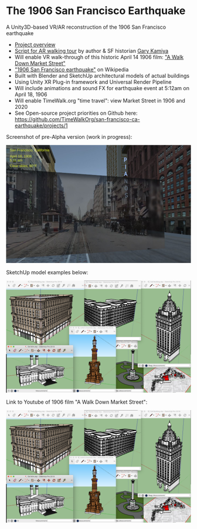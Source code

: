# The 1906 San Francisco Earthquake
A Unity3D-based VR/AR reconstruction of the 1906 San Francisco earthquake

- [Project overview](https://docs.google.com/presentation/d/1fh4PxKjVihUx4L9ye4-c10UD2I99XBIDHBUYT_71iDI/edit?usp=sharing)
- [Script for AR walking tour](https://docs.google.com/document/d/1zxhpi-N79EJ0__SW2KYtXxmmwrMrJx4DoAyZlMzQnMk/edit?usp=sharing) by author & SF historian [Gary Kamiya](https://www.garykamiya.com/)
- Will enable VR walk-through of this historic April 14 1906 film: ["A Walk Down Market Street"](https://youtu.be/VO_1AdYRGW8?t=290)
- ["1906 San Francisco earthquake"](https://en.wikipedia.org/wiki/1906_San_Francisco_earthquake) on Wikipedia
- Built with Blender and SketchUp architectural models of actual buildings
- Using Unity XR Plug-in framework and Universal Render Pipeline
- Will include animations and sound FX for earthquake event at 5:12am on April 18, 1906
- Will enable TimeWalk.org "time travel": view Market Street in 1906 and 2020
- See Open-source project priorities on Github here: https://github.com/TimeWalkOrg/san-francisco-ca-earthquake/projects/1

Screenshot of pre-Alpha version (work in progress):

![Screenshot of TimeWalk SF](SF1906_Screenshot01.JPG)

SketchUp model examples below:

![Screenshot of models](/Models%20-%20Originals/Nathan%20Schwartzman%20SketchUp%20models.png)


Link to Youtube of 1906 film "A Walk Down Market Street":

![Screenshot of models](/Models%20-%20Originals/Nathan%20Schwartzman%20SketchUp%20models.png)
